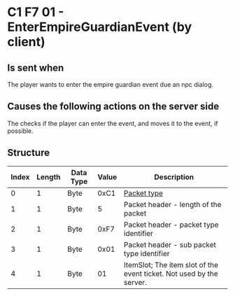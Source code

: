 # C1 F7 01 - EnterEmpireGuardianEvent (by client)

## Is sent when

The player wants to enter the empire guardian event due an npc dialog.

## Causes the following actions on the server side

The checks if the player can enter the event, and moves it to the event, if possible.

## Structure

| Index | Length | Data Type | Value | Description |
|-------|--------|-----------|-------|-------------|
| 0 | 1 |   Byte   | 0xC1  | [Packet type](PacketTypes.md) |
| 1 | 1 |    Byte   |   5   | Packet header - length of the packet |
| 2 | 1 |    Byte   | 0xF7  | Packet header - packet type identifier |
| 3 | 1 |    Byte   | 0x01  | Packet header - sub packet type identifier |
| 4 | 1 | Byte | 01 | ItemSlot; The item slot of the event ticket. Not used by the server. |
